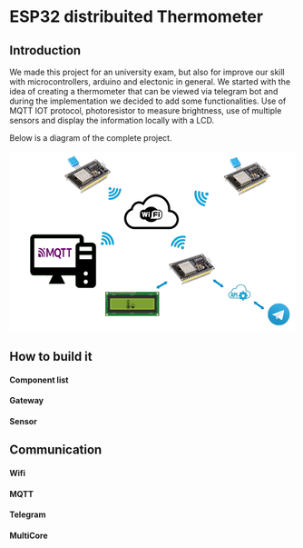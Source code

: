 # ESP32 distribuited Thermometer

## Introduction

We made this project for an university exam, but also for improve our skill with microcontrollers, arduino and electonic in general. We started with the idea of creating a thermometer that can be viewed via telegram bot and during the implementation we decided to add some functionalities. Use of MQTT IOT protocol, photoresistor to measure brightness, use of multiple sensors and display the information locally with a LCD.

Below is a diagram of the complete project.

<img src="./images/chart.png" alt="Project schema">

## How to build it

#### Component list

#### Gateway

#### Sensor

## Communication

#### Wifi

#### MQTT

#### Telegram

#### MultiCore
